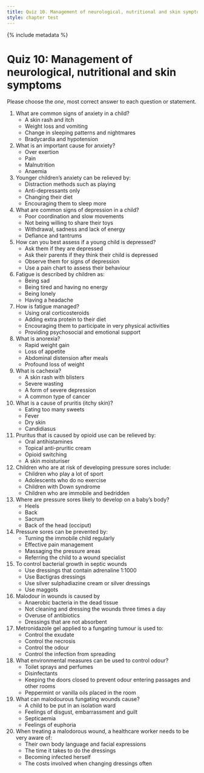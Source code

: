 ```yaml
---
title: Quiz 10. Management of neurological, nutritional and skin symptoms
style: chapter test
---
```


{% include metadata %} 

# Quiz 10: Management of neurological, nutritional and skin symptoms

Please choose the *one*, most correct answer to each question or statement.

1.  What are common signs of anxiety in a child?
    -	A skin rash and itch
    -	Weight loss and vomiting
    +	Change in sleeping patterns and nightmares
    -	Bradycardia and hypotension
2.	What is an important cause for anxiety?
    -	Over exertion
    +	Pain
    -	Malnutrition
    -	Anaemia
3.	Younger children’s anxiety can be relieved by:
    +	Distraction methods such as playing
    -	Anti-depressants only
    -	Changing their diet
    -	Encouraging them to sleep more
4.	What are common signs of depression in a child?
    -	Poor coordination and slow movements
    -	Not being willing to share their toys
    +	Withdrawal, sadness and lack of energy
    -	Defiance and tantrums
5.	How can you best assess if a young child is depressed?
    -	Ask them if they are depressed
    -	Ask their parents if they think their child is depressed
    +	Observe them for signs of depression
    -	Use a pain chart to assess their behaviour
6.	Fatigue is described by children as:
    -	Being sad
    +	Being tired and having no energy
    -	Being lonely
    -	Having a headache
7.	How is fatigue managed?
    -	Using oral corticosteroids
    -	Adding extra protein to their diet
    -	Encouraging them to participate in very physical activities
    +	Providing psychosocial and emotional support
8.	What is anorexia?
    -	Rapid weight gain
    +	Loss of appetite
    -	Abdominal distension after meals
    -	Profound loss of weight
9.	What is cachexia?
    -	A skin rash with blisters
    +	Severe wasting
    -	A form of severe depression
    -	A common type of cancer
10.	What is a cause of pruritis (itchy skin)?
    -	Eating too many sweets
    -	Fever
    +	Dry skin
    -	Candidiasus
11.	Pruritus that is caused by opioid use can be relieved by:
    -	Oral antihistamines
    -	Topical anti-pruritic cream
    +	Opioid switching
    -	A skin moisturiser
12.	Children who are at risk of developing pressure sores include:
    -	Children who play a lot of sport
    -	Adolescents who do no exercise 
    -	Children with Down syndrome
    +	Children who are immobile and bedridden
13.	Where are pressure sores likely to develop on a baby’s body?
    -	Heels
    -	Back
    -	Sacrum
    +	Back of the head (occiput)
14.	Pressure sores can be prevented by:
    + Turning the immobile child regularly
    - Effective pain management
    - Massaging the pressure areas 
    - Referring the child to a wound specialist
15.	To control bacterial growth in septic wounds
    -	Use dressings that contain adrenaline 1:1000
    -	Use Bactigras dressings
    +	Use silver sulphadiazine cream or silver dressings 
    -	Use maggots 
16.	Malodour in wounds is caused by
    +	Anaerobic bacteria in the dead tissue 
    -	Not cleaning and dressing the wounds three times a day
    -	Overuse of antibiotics
    -	Dressings that are not absorbent
17.	Metronidazole gel applied to a fungating tumour is used to:
    -	Control the exudate
    -	Control the necrosis
    +	Control the odour
    -	Control the infection from spreading
18.	What environmental measures can be used to control odour?
    -	Toilet sprays and perfumes
    -	Disinfectants 
    -	Keeping the doors closed to prevent odour entering passages and other rooms
    +	Peppermint or vanilla oils placed in the room
19.	What can malodourous fungating wounds cause?
    -	A child to be put in an isolation ward
    +	Feelings of disgust, embarrassment and guilt
    -	Septicaemia
    -	Feelings of euphoria
20.	When treating a malodorous wound, a healthcare worker needs to be very aware of:
    -	Their own body language and facial expressions
    -	The time it takes to do the dressings
    -	Becoming infected herself
    +	The costs involved when changing dressings often
 